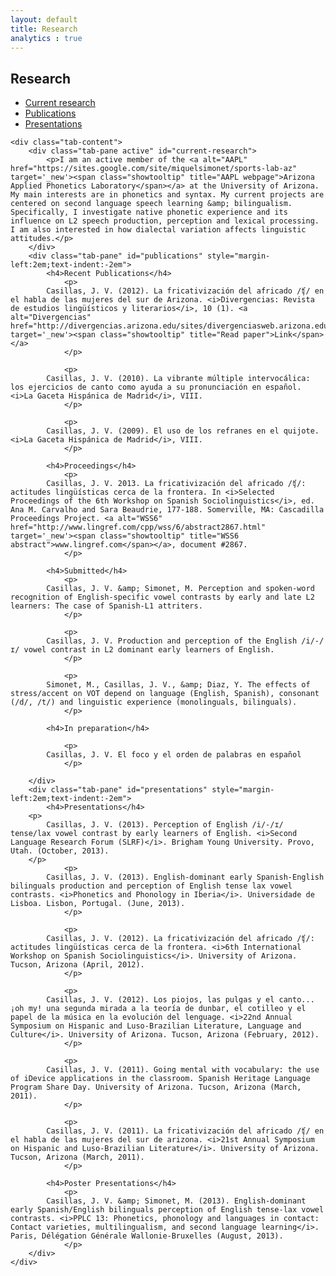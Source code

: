 ```yaml
---
layout: default
title: Research
analytics : true
---
```


## Research
<p></p>

<div class="tabbable">
    <ul class="nav nav-tabs" id="myTab">
        <li class="active">
            <a href="#current-research" data-toggle="tab">Current research</a>
        </li>
        <li class="">
            <a href="#publications" data-toggle="tab">Publications</a>
        </li>
        <li class="">
            <a href="#presentations" data-toggle="tab">Presentations</a>
        </li>
    </ul>


    <div class="tab-content">
        <div class="tab-pane active" id="current-research">
            <p>I am an active member of the <a alt="AAPL" href="https://sites.google.com/site/miquelsimonet/sports-lab-az" target='_new'><span class="showtooltip" title="AAPL webpage">Arizona Applied Phonetics Laboratory</span></a> at the University of Arizona. My main interests are in phonetics and syntax. My current projects are centered on second language speech learning &amp; bilingualism. Specifically, I investigate native phonetic experience and its influence on L2 speech production, perception and lexical processing. I am also interested in how dialectal variation affects linguistic attitudes.</p>
        </div>
        <div class="tab-pane" id="publications" style="margin-left:2em;text-indent:-2em">
            <h4>Recent Publications</h4>
                <p>
			Casillas, J. V. (2012). La fricativización del africado /ʧ/ en el habla de las mujeres del sur de Arizona. <i>Divergencias: Revista de estudios lingüísticos y literarios</i>, 10 (1). <a alt="Divergencias" href="http://divergencias.arizona.edu/sites/divergenciasweb.arizona.edu/files/articles/FricativizacionDivergencias.pdf" target='_new'><span class="showtooltip" title="Read paper">Link</span></a> 
                </p>

                <p>
			Casillas, J. V. (2010). La vibrante múltiple intervocálica: los ejercicios de canto como ayuda a su pronunciación en español. <i>La Gaceta Hispánica de Madrid</i>, VIII.
                </p>

                <p>
			Casillas, J. V. (2009). El uso de los refranes en el quijote. <i>La Gaceta Hispánica de Madrid</i>, VIII. 
                </p>

            <h4>Proceedings</h4>
                <p>
			Casillas, J. V. 2013. La fricativización del africado /ʧ/: actitudes lingüísticas cerca de la frontera. In <i>Selected Proceedings of the 6th Workshop on Spanish Sociolinguistics</i>, ed. Ana M. Carvalho and Sara Beaudrie, 177-188. Somerville, MA: Cascadilla Proceedings Project. <a alt="WSS6" href="http://www.lingref.com/cpp/wss/6/abstract2867.html" target='_new'><span class="showtooltip" title="WSS6 abstract">www.lingref.com</span></a>, document #2867.
                </p>

            <h4>Submitted</h4>
                <p>
			Casillas, J. V. &amp; Simonet, M. Perception and spoken-word recognition of English-specific vowel contrasts by early and late L2 learners: The case of Spanish-L1 attriters.
                </p>
				
                <p>
			Casillas, J. V. Production and perception of the English /i/-/ɪ/ vowel contrast in L2 dominant early learners of English.
                </p> 
				
                <p>
			Simonet, M., Casillas, J. V., &amp; Diaz, Y. The effects of stress/accent on VOT depend on language (English, Spanish), consonant (/d/, /t/) and linguistic experience (monolinguals, bilinguals).
                </p>

            <h4>In preparation</h4>
                
                <p>
			Casillas, J. V. El foco y el orden de palabras en español
                </p>
		
        </div>
        <div class="tab-pane" id="presentations" style="margin-left:2em;text-indent:-2em">
            <h4>Presentations</h4>
		<p>
			Casillas, J. V. (2013). Perception of English /i/-/ɪ/ tense/lax vowel contrast by early learners of English. <i>Second Language Research Forum (SLRF)</i>. Brigham Young University. Provo, Utah. (October, 2013).
		</p>
                <p>
			Casillas, J. V. (2013). English-dominant early Spanish-English bilinguals production and perception of English tense lax vowel contrasts. <i>Phonetics and Phonology in Iberia</i>. Universidade de Lisboa. Lisbon, Portugal. (June, 2013).
                </p>

                <p>
			Casillas, J. V. (2012). La fricativización del africado /ʧ/: actitudes lingüísticas cerca de la frontera. <i>6th International Workshop on Spanish Sociolinguistics</i>. University of Arizona. Tucson, Arizona (April, 2012).
                </p>

                <p>
			Casillas, J. V. (2012). Los piojos, las pulgas y el canto... ¡oh my! una segunda mirada a la teoría de dunbar, el cotilleo y el papel de la música en la evolución del lenguage. <i>22nd Annual Symposium on Hispanic and Luso-Brazilian Literature, Language and Culture</i>. University of Arizona. Tucson, Arizona (February, 2012).
                </p>

                <p>
			Casillas, J. V. (2011). Going mental with vocabulary: the use of iDevice applications in the classroom. Spanish Heritage Language Program Share Day. University of Arizona. Tucson, Arizona (March, 2011). 
                </p>

                <p>
			Casillas, J. V. (2011). La fricativización del africado /ʧ/ en el habla de las mujeres del sur de arizona. <i>21st Annual Symposium on Hispanic and Luso-Brazilian Literature</i>. University of Arizona. Tucson, Arizona (March, 2011). 
                </p>

            <h4>Poster Presentations</h4>
                <p>
			Casillas, J. V. &amp; Simonet, M. (2013). English-dominant early Spanish/English bilinguals perception of English tense-lax vowel contrasts. <i>PPLC 13: Phonetics, phonology and languages in contact: Contact varieties, multilingualism, and second language learning</i>. Paris, Délégation Générale Wallonie-Bruxelles (August, 2013).
                </p>
        </div>
    </div>
</div>

<script type="text/javascript">  
        $(document).ready(function () {  
            $('.dropdown-toggle').dropdown();  
        });  
</script>
